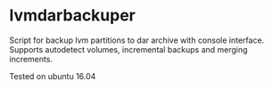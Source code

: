 # lvmdarbackuper
Script for backup lvm partitions to dar archive with console interface. Supports autodetect volumes, incremental backups and merging increments.

Tested on ubuntu 16.04
